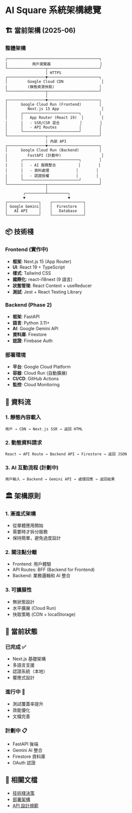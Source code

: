 # AI Square 系統架構總覽

## 🏗️ 當前架構 (2025-06)

### 整體架構
```
┌─────────────────────────────────────────┐
│           用戶瀏覽器                      │
└─────────────────┬───────────────────────┘
                  │ HTTPS
┌─────────────────▼───────────────────────┐
│         Google Cloud CDN                 │
│         (靜態資源快取)                    │
└─────────────────┬───────────────────────┘
                  │
┌─────────────────▼───────────────────────┐
│      Google Cloud Run (Frontend)        │
│         Next.js 15 App                   │
│      ┌─────────────────────────┐        │
│      │   App Router (React 19)  │        │
│      │   - SSR/CSR 混合         │        │
│      │   - API Routes          │        │
│      └─────────────────────────┘        │
└─────────────────┬───────────────────────┘
                  │ 內部 API
┌─────────────────▼───────────────────────┐
│      Google Cloud Run (Backend)         │
│         FastAPI (計劃中)                  │
│      ┌─────────────────────────┐        │
│      │   - AI 服務整合          │        │
│      │   - 資料處理            │        │
│      │   - 認證授權            │        │
│      └─────────────────────────┘        │
└─────────────────┬───────────────────────┘
                  │
        ┌─────────┴─────────┐
        ▼                   ▼
┌──────────────┐    ┌──────────────┐
│ Google Gemini│    │  Firestore   │
│   AI API     │    │   Database   │
└──────────────┘    └──────────────┘
```

## 📦 技術棧

### Frontend (實作中)
- **框架**: Next.js 15 (App Router)
- **UI**: React 19 + TypeScript
- **樣式**: Tailwind CSS
- **國際化**: react-i18next (9 語言)
- **狀態管理**: React Context + useReducer
- **測試**: Jest + React Testing Library

### Backend (Phase 2)
- **框架**: FastAPI
- **語言**: Python 3.11+
- **AI**: Google Gemini API
- **資料庫**: Firestore
- **認證**: Firebase Auth

### 部署環境
- **平台**: Google Cloud Platform
- **容器**: Cloud Run (自動擴展)
- **CI/CD**: GitHub Actions
- **監控**: Cloud Monitoring

## 🔄 資料流

### 1. 靜態內容載入
```
用戶 → CDN → Next.js SSR → 返回 HTML
```

### 2. 動態資料請求
```
React → API Route → Backend API → Firestore → 返回 JSON
```

### 3. AI 互動流程 (計劃中)
```
用戶輸入 → Backend → Gemini API → 處理回應 → 返回結果
```

## 🏛️ 架構原則

### 1. 漸進式架構
- 從單體應用開始
- 需要時才拆分服務
- 保持簡單，避免過度設計

### 2. 關注點分離
- Frontend: 用戶體驗
- API Routes: BFF (Backend for Frontend)
- Backend: 業務邏輯和 AI 整合

### 3. 可擴展性
- 無狀態設計
- 水平擴展 (Cloud Run)
- 快取策略 (CDN + localStorage)

## 📍 當前狀態

### 已完成 ✅
- Next.js 基礎架構
- 多語言支援
- 認證系統（本地）
- 響應式設計

### 進行中 🚧
- 測試覆蓋率提升
- 效能優化
- 文檔完善

### 計劃中 📋
- FastAPI 後端
- Gemini AI 整合
- Firestore 資料庫
- OAuth 認證

## 🔗 相關文檔
- [技術棧決策](./tech-stack.md)
- [部署架構](./deployment.md)
- [API 設計規範](./api-design.md)